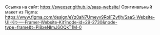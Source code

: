 Ссылка на сайт: https://sweeser.github.io/saas-website/
Оригинальный макет из Figma: https://www.figma.com/design/eYz0aN7Umeyv9RoIFZyfjh/SaaS-Website-UI-Kit-—-Framer-Website-Kit?node-id=29-2730&node-type=frame&t=Pi8xeNImJ6OQkT1M-0
